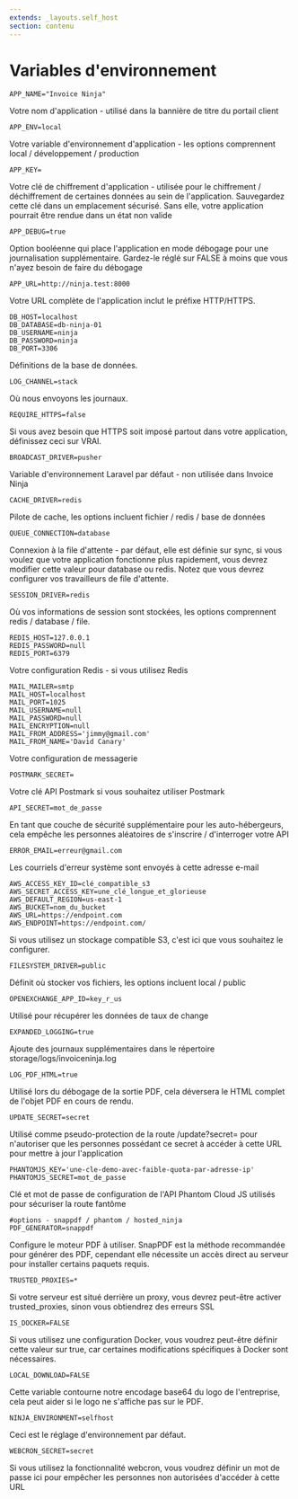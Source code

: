 ```yaml
---
extends: _layouts.self_host
section: contenu
---
```


# Variables d'environnement

```
APP_NAME="Invoice Ninja"
```
Votre nom d'application - utilisé dans la bannière de titre du portail client

```
APP_ENV=local
```
Votre variable d'environnement d'application - les options comprennent local / développement / production
```
APP_KEY=
```
Votre clé de chiffrement d'application - utilisée pour le chiffrement / déchiffrement de certaines données au sein de l'application. Sauvegardez cette clé dans un emplacement sécurisé. Sans elle, votre application pourrait être rendue dans un état non valide

```
APP_DEBUG=true
```
Option booléenne qui place l'application en mode débogage pour une journalisation supplémentaire. Gardez-le réglé sur FALSE à moins que vous n'ayez besoin de faire du débogage

```
APP_URL=http://ninja.test:8000
```
Votre URL complète de l'application inclut le préfixe HTTP/HTTPS.

```
DB_HOST=localhost
DB_DATABASE=db-ninja-01
DB_USERNAME=ninja
DB_PASSWORD=ninja
DB_PORT=3306
```
Définitions de la base de données.

```
LOG_CHANNEL=stack
```
Où nous envoyons les journaux.

```
REQUIRE_HTTPS=false
```
Si vous avez besoin que HTTPS soit imposé partout dans votre application, définissez ceci sur VRAI.

```
BROADCAST_DRIVER=pusher
```
Variable d'environnement Laravel par défaut - non utilisée dans Invoice Ninja

```
CACHE_DRIVER=redis
```
Pilote de cache, les options incluent fichier / redis / base de données

```
QUEUE_CONNECTION=database
```
Connexion à la file d'attente - par défaut, elle est définie sur sync, si vous voulez que votre application fonctionne plus rapidement, vous devrez modifier cette valeur pour database ou redis. Notez que vous devrez configurer vos travailleurs de file d'attente.

```
SESSION_DRIVER=redis
```
Où vos informations de session sont stockées, les options comprennent redis / database / file.

```
REDIS_HOST=127.0.0.1
REDIS_PASSWORD=null
REDIS_PORT=6379
```
Votre configuration Redis - si vous utilisez Redis

```
MAIL_MAILER=smtp
MAIL_HOST=localhost
MAIL_PORT=1025
MAIL_USERNAME=null
MAIL_PASSWORD=null
MAIL_ENCRYPTION=null
MAIL_FROM_ADDRESS='jimmy@gmail.com'
MAIL_FROM_NAME='David Canary'
```
Votre configuration de messagerie

```
POSTMARK_SECRET=
```
Votre clé API Postmark si vous souhaitez utiliser Postmark

```
API_SECRET=mot_de_passe
```
En tant que couche de sécurité supplémentaire pour les auto-hébergeurs, cela empêche les personnes aléatoires de s'inscrire / d'interroger votre API

```
ERROR_EMAIL=erreur@gmail.com
```
Les courriels d'erreur système sont envoyés à cette adresse e-mail

```
AWS_ACCESS_KEY_ID=clé_compatible_s3
AWS_SECRET_ACCESS_KEY=une_clé_longue_et_glorieuse
AWS_DEFAULT_REGION=us-east-1
AWS_BUCKET=nom_du_bucket
AWS_URL=https://endpoint.com
AWS_ENDPOINT=https://endpoint.com/
```
Si vous utilisez un stockage compatible S3, c'est ici que vous souhaitez le configurer.

```
FILESYSTEM_DRIVER=public
```
Définit où stocker vos fichiers, les options incluent local / public
```
OPENEXCHANGE_APP_ID=key_r_us
```
Utilisé pour récupérer les données de taux de change

```
EXPANDED_LOGGING=true
```
Ajoute des journaux supplémentaires dans le répertoire storage/logs/invoiceninja.log

```
LOG_PDF_HTML=true
```
Utilisé lors du débogage de la sortie PDF, cela déversera le HTML complet de l'objet PDF en cours de rendu.

```
UPDATE_SECRET=secret
```
Utilisé comme pseudo-protection de la route /update?secret= pour n'autoriser que les personnes possédant ce secret à accéder à cette URL pour mettre à jour l'application

```
PHANTOMJS_KEY='une-cle-demo-avec-faible-quota-par-adresse-ip'
PHANTOMJS_SECRET=mot_de_passe
```
Clé et mot de passe de configuration de l'API Phantom Cloud JS utilisés pour sécuriser la route fantôme

```
#options - snappdf / phantom / hosted_ninja
PDF_GENERATOR=snappdf
```
Configure le moteur PDF à utiliser. SnapPDF est la méthode recommandée pour générer des PDF, cependant elle nécessite un accès direct au serveur pour installer certains paquets requis.

```
TRUSTED_PROXIES=*
```
Si votre serveur est situé derrière un proxy, vous devrez peut-être activer trusted_proxies, sinon vous obtiendrez des erreurs SSL

```
IS_DOCKER=FALSE
```
Si vous utilisez une configuration Docker, vous voudrez peut-être définir cette valeur sur true, car certaines modifications spécifiques à Docker sont nécessaires.

```
LOCAL_DOWNLOAD=FALSE
```
Cette variable contourne notre encodage base64 du logo de l'entreprise, cela peut aider si le logo ne s'affiche pas sur le PDF.

```
NINJA_ENVIRONMENT=selfhost
```
Ceci est le réglage d'environnement par défaut.

```
WEBCRON_SECRET=secret
```
Si vous utilisez la fonctionnalité webcron, vous voudrez définir un mot de passe ici pour empêcher les personnes non autorisées d'accéder à cette URL

